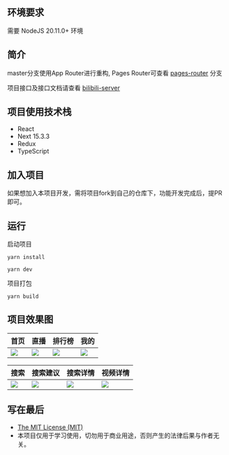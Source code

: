## 环境要求

需要 NodeJS 20.11.0+ 环境

## 简介

master分支使用App Router进行重构, Pages Router可查看 [pages-router](https://github.com/xlz122/bilibili/tree/pages-router) 分支

项目接口及接口文档请查看 [bilibili-server](https://github.com/xlz122/bilibili-server)

## 项目使用技术栈

* React
* Next 15.3.3
* Redux
* TypeScript

## 加入项目

如果想加入本项目开发，需将项目fork到自己的仓库下，功能开发完成后，提PR即可。

## 运行

启动项目

```
yarn install
```

```
yarn dev
```

项目打包

```
yarn build
```

## 项目效果图

|首页|直播|排行榜|我的|
|---|---|---|---|
|![](./preview/home.jpg)|![](./preview/live.jpg)|![](./preview/ranking.jpg)|![](./preview/space.jpg)|

|搜索|搜索建议|搜索详情|视频详情|
|---|---|---|---|
|![](./preview/search.jpg)|![](./preview/search-suggest.jpg)|![](./preview/search-detail.jpg)|![](./preview/video-detail.jpg)|

## 写在最后

* [The MIT License (MIT)](https://github.com/xlz122/bilibili/blob/master/LICENSE)
* 本项目仅用于学习使用，切勿用于商业用途，否则产生的法律后果与作者无关。
